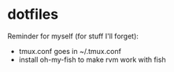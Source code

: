 dotfiles
========

Reminder for myself (for stuff I'll forget):

- tmux.conf goes in ~/.tmux.conf
- install oh-my-fish to make rvm work with fish
